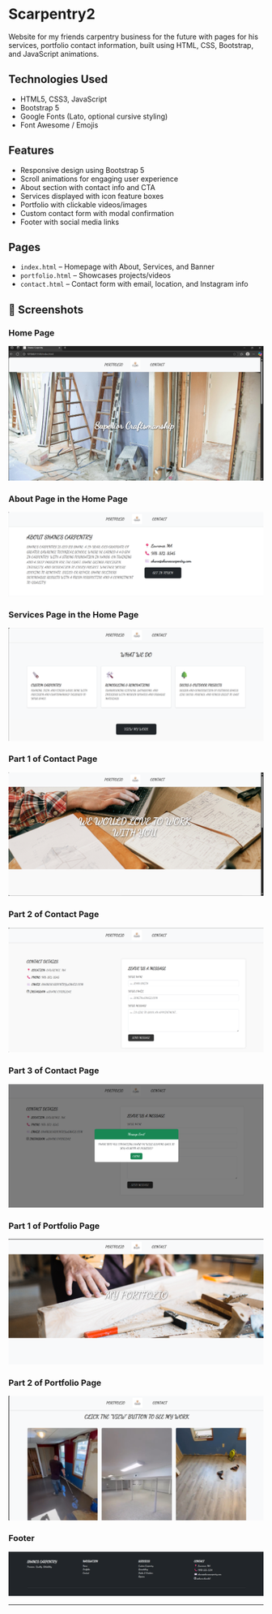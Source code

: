 # Scarpentry2
Website for my friends carpentry business for the future with pages for his services, portfolio contact information, built using HTML, CSS, Bootstrap, and JavaScript animations.


## Technologies Used

- HTML5, CSS3, JavaScript
- Bootstrap 5
- Google Fonts (Lato, optional cursive styling)
- Font Awesome / Emojis


## Features

- Responsive design using Bootstrap 5
- Scroll animations for engaging user experience
- About section with contact info and CTA
- Services displayed with icon feature boxes
- Portfolio with clickable videos/images
- Custom contact form with modal confirmation
- Footer with social media links

## Pages

- `index.html` – Homepage with About, Services, and Banner
- `portfolio.html` – Showcases projects/videos
- `contact.html` – Contact form with email, location, and Instagram info

## 📸 Screenshots
 ### Home Page
![Image alt](https://github.com/paulcodes777/Scarpentry2/blob/69ac46e1ddec1b67ca6f2d434f3fb08f353fe5dd/shanehome1.png)

 ### About Page in the Home Page 
![Image alt](https://github.com/paulcodes777/Scarpentry2/blob/6fd12ca9aae70e269f9e625b5af72ea0b1ba0163/shaneabout.png)

### Services Page in the Home Page
![Image alt](https://github.com/paulcodes777/Scarpentry2/blob/8650c7a42d18198d34fb734c0af7c7d525a72768/shaneservices.png)

### Part 1 of Contact Page
![Image alt](https://github.com/paulcodes777/Scarpentry2/blob/088b0d096251ff4e1ae3242d2ca313619c28abc2/shanecontact1.png)

### Part 2 of Contact Page
![Image alt](https://github.com/paulcodes777/Scarpentry2/blob/74e0e13bda296c1e733f2c1a8e7f8a1ef363a0f4/shanecontact2.png)

### Part 3 of Contact Page
![Image alt](https://github.com/paulcodes777/Scarpentry2/blob/9d78919b23f15f4c8b2b164918c212fdbc667697/shanemodal.png)

### Part 1 of Portfolio Page
![Image alt](https://github.com/paulcodes777/Scarpentry2/blob/ef92bb6145722a529ad4a8e84282250ae22bb6b3/shaneport1.png)

### Part 2 of Portfolio Page
![Image alt](https://github.com/paulcodes777/Scarpentry2/blob/1ebc69dc0f00fcd47016bb67f529fb17312b788a/shaneport2.png)

### Footer
![Image alt](https://github.com/paulcodes777/Scarpentry2/blob/9d133e174d5fbe314d7f0281a1f9b5a63d7d12aa/shanefooter.png)




---

